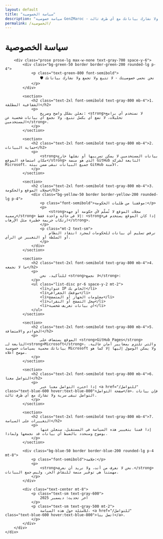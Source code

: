 ```yaml
---
layout: default
title: "سياسة الخصوصية"
description: "سياسة خصوصية GenZMaroc - نحن نحترم خصوصيتك ولا نشارك بياناتك مع أي طرف ثالث."
permalink: /الخصوصية/
---
```


<div class="max-w-4xl mx-auto px-4 py-8 rtl-content">
    <div class="bg-white p-6 rounded-lg shadow-md">
        <h1 class="text-3xl font-bold text-gray-800 mb-6 text-center">سياسة الخصوصية</h1>
        
        <div class="prose prose-lg max-w-none text-gray-700 space-y-6">
            <div class="bg-green-50 border border-green-200 rounded-lg p-4">
                <p class="text-green-800 font-semibold">
                    🛡️ نحن نحمي خصوصيتك - لا تتبع ولا تجمع ولا نشارك بياناتك
                </p>
            </div>

            <section>
                <h2 class="text-2xl font-semibold text-gray-800 mb-4">1. الشفافية المطلقة</h2>
                <p>
                    نعلن بشكل واضح وصريح: <strong>لا نستخدم أي برامج تحليلات، لا نضع أي بكسل تتبع، ولا نجمع أي بيانات شخصية عن المستخدمين</strong>.
                </p>
            </section>

            <section>
                <h2 class="text-2xl font-semibold text-gray-800 mb-4">2. حماية البيانات</h2>
                <p>
                    <strong>بيانات المستخدمين لا يمكن تسريبها أو نقلها خارج مكان استضافة الموقع</strong> الذي هو منصة GitHub التابعة لشركة Microsoft. جميع البيانات تبقى ضمن بيئة GitHub الآمنة.
                </p>
            </section>

            <section>
                <h2 class="text-2xl font-semibold text-gray-800 mb-4">3. سجلات الموقع والحكومة</h2>
                <div class="bg-yellow-50 border border-yellow-200 rounded-lg p-4">
                    <p class="font-semibold">موقفنا من طلبات الحكومة:</p>
                    <p>
                        <strong>سجلات الموقع لا تُسلّم لأي حكومة أو جهة رسمية</strong> إلا في حالة واحدة فقط: <strong>إذا كان الموقع يستخدم في ارتكاب جريمة خطيرة مثل الإرهاب</strong>.
                    </p>
                    <p class="mt-2 text-sm">
                        نرفض تسليم أي بيانات للحكومات لمجرد انتقاد النظام أو السلطة أو التعبير عن الرأي.
                    </p>
                </div>
            </section>

            <section>
                <h2 class="text-2xl font-semibold text-gray-800 mb-4">4. ما لا نجمعه</h2>
                <p>
                    للتأكيد، نحن <strong>لا نجمع</strong>:
                </p>
                <ul class="list-disc pr-6 space-y-2 mt-2">
                    <li>عنوان IP الخاص بك</li>
                    <li>موقعك الجغرافي</li>
                    <li>معلومات الجهاز أو المتصفح</li>
                    <li>سجل التصفح أو النقرات</li>
                    <li>أي بيانات تعريف شخصية</li>
                </ul>
            </section>

            <section>
                <h2 class="text-2xl font-semibold text-gray-800 mb-4">5. الخوادم والاستضافة</h2>
                <p>
                    الموقع يستضاف على <strong>GitHub Pages</strong> التابعة لـ<strong>Microsoft</strong>، والتي تلتزم بمعايير أمان عالية. بياناتك محمية بسياسات خصوصية Microsoft ولا يمكن الوصول إليها إلا كما هو موضح أعلاه.
                </p>
            </section>

            <section>
                <h2 class="text-2xl font-semibold text-gray-800 mb-4">6. التواصل معنا</h2>
                <p>
                    إذا اخترت التواصل معنا عبر <a href="/للتواصل" class="text-blue-600 hover:text-blue-800">صفحة التواصل</a>، فإن بيانات التواصل تبقى سرية ولا تشارك مع أي طرف ثالث.
                </p>
            </section>

            <section>
                <h2 class="text-2xl font-semibold text-gray-800 mb-4">7. التغييرات على السياسة</h2>
                <p>
                    إذا قمنا بتغيير هذه السياسة في المستقبل، سنعلن عنها بوضوح وسنحدد بالضبط أي بيانات قد نجمعها ولماذا.
                </p>
            </section>

            <div class="bg-blue-50 border border-blue-200 rounded-lg p-4 mt-8">
                <p class="font-semibold">خلاصة:</p>
                <p>
                    <strong>نحن لا نعرف من أنت، ولا نريد أن نعرف.</strong> مهمتنا هي توفير منصة للنقاش الحر، وليس جمع البيانات.
                </p>
            </div>

            <div class="text-center mt-8">
                <p class="text-sm text-gray-600">
                    آخر تحديث: ديسمبر 2025
                </p>
                <p class="text-sm text-gray-500 mt-2">
                    للأسئلة حول هذه السياسة، <a href="/للتواصل" class="text-blue-600 hover:text-blue-800">اتصل بنا</a>.
                </p>
            </div>
        </div>
    </div>
</div>